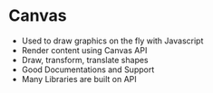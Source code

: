 # Canvas
- Used to draw graphics on the fly with Javascript
- Render content using Canvas API
- Draw, transform, translate shapes
- Good Documentations and Support
- Many Libraries are built on API
